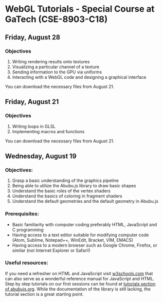 # WebGL Tutorials - Special Course at GaTech (CSE-8903-C18)

## Friday, August 28
### Objectives
1. Writing rendering results onto textures
1. Visualizing a particular channel of a texture
1. Sending information to the GPU via uniforms
1. Interacting with a WebGL code and designing a graphical interface

You can download the necessary files from August 21.

## Friday, August 21
### Objectives
1. Writing loops in GLSL
1. Implementing macros and functions

You can download the necessary files from August 21.

## Wednesday, August 19 
### Objectives:
 1. Grasp a basic understanding of the graphics pipeline
 1. Being able to utilize the Abubu.js library to draw basic shapes
 1. Understand the basic roles of the vertex shaders
 1. Understand the basics of coloring in fragment shaders
 1. Understand the default geometries and the default geometry in Abubu.js
### Prerequisites:
- Basic familiarity with computer coding preferably HTML, JavaScript and C programming
- Having access to a text editor suitable for modifying computer code (Atom, Sublime, Notepad++, WinEdit, Bracket, VIM, EMACS)
- Having access to a modern browser such as Google Chrome, Firefox, or similar (not Internet Explorer or Safari!)
### Useful resources:
If you need a refresher on HTML and JavaScript visit [w3schools.com](https://w3schools.com) that can also serve as a wonderful reference manual for JavaScript and HTML.
Step by step tutorials on our first sessions can be found at [tutorials section of abubujs.org](https://www.abubujs.org/learning/tutorials/?help=doc). While the documentation of the library is still lacking, the tutorial section is a great starting point.
